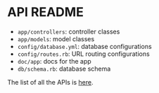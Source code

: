 API README
======
* `app/controllers`: controller classes
* `app/models`: model classes
* `config/database.yml`: database configurations
* `config/routes.rb`: URL routing configurations
* `doc/app`: docs for the app
* `db/schema.rb`: database schema

The list of all the APIs is [here](https://pl.cs.jhu.edu:8000/oose-13-group-12/project/blob/master/topica/api_routes.rdoc).
